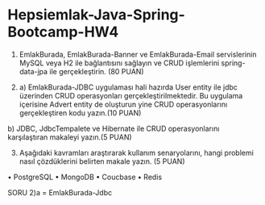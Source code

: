 # Hepsiemlak-Java-Spring-Bootcamp-HW4

1. EmlakBurada, EmlakBurada-Banner ve EmlakBurada-Email servislerinin MySQL veya H2 
ile bağlantısını sağlayın ve CRUD işlemlerini spring-data-jpa ile gerçekleştirin. (80 PUAN)

2.  a) EmlakBurada-JDBC uygulaması hali hazırda User entity ile jdbc üzerinden CRUD 
operasyonları gerçekleştirilmektedir. Bu uygulama içerisine Advert entity de oluşturun yine CRUD 
operasyonlarını gerçekleştiren kodu yazın.(10 PUAN)

  b) JDBC, JdbcTempalete ve Hibernate ile CRUD operasyonlarını karşılaştıran makaleyi 
yazın.(5 PUAN)

3. Aşağıdaki kavramları araştırarak kullanım senaryolarını, hangi problemi nasıl çözdüklerini 
belirten makale yazın. (5 PUAN)

• PostgreSQL
• MongoDB
• Coucbase
• Redis

SORU 2)a = EmlakBurada-Jdbc
